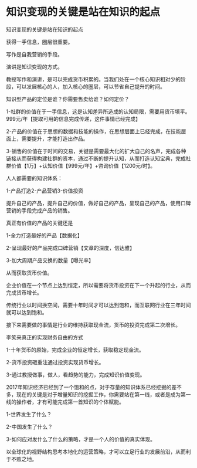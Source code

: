 # 知识变现的关键是站在知识的起点

知识变现的关键是站在知识的起点

获得一手信息，圈层很重要。

写作是自我营销的手段。

演讲是知识变现的方式。

教授写作和演讲，是可以完成货币积累的。当我们处在一个核心知识相对少的阶段，可以发展核心的人，加入核心的圈层，可以节省自己提升的时间。

知识型产品的定位是谁？你需要售卖给谁？如何定价？

1-社群的价值在于一手信息，这是认知差异所造成的认知局限，需要用货币填平。999元/年【提取可用的信息完成传递，这件事情已经完成】

2-产品的价值在于思想的数据和技能的操作，在思想层面上已经完成，在技能层面上，需要提升，才能打造出作品。

3-销售的价值在于时间的交易，关键是需要最大化的扩大自己的名声，完成各种链接从而获得构建社群的资本，通过不断的提升认知，从而打造认知宝典，完成社群价值【1万】+认知价值【999元/年】+咨询价值【1200元/时】。

人人都需要的知识体系：

1-产品打造2-产品营销3-价值投资

提升自己的产品，提升自己的价值，做好自己的产品，呈现自己的产品，使用口碑营销的手段完成产品的销售。

真正有价值的产品的关键还是

1-全力打造最好的产品【数据化】

2-呈现最好的产品完成口碑营销【文章的深度，信达雅】

3-加大周期产品交换的数量【曝光率】

从而获取货币价值。

企业价值在一个节点上达到恒定，所以需要将货币投资在下一个升起的行业，从而完成货币增长。

传统行业以时间换空间，需要十年时间才可以达到饱和，而互联网行业在三年时间就可以达到饱和。

接下来需要做的事情是行业的维持获取现金流，货币的投资完成第二次增长。

李笑来真正的实现财务自由的方式

1-十年货币的原始，完成企业的恒定增长，获取稳定现金流。

2-货币投资砸重注通过投资实现货币增长。

3-通过教授做事，做人，看趋势的能力，完成知识价值变现。

2017年知识经济已经到了一个饱和的点，对于存量的知识体系已经挖掘的差不多，现在的关键是对于增量知识的挖掘工作，你需要站在第一线，或者是成为第一线的操作者，才有可能完成第一首知识的个体赋能。

1-世界发生了什么？

2-中国发生了什么？

3-如何应对发什么了什么的策略，才是一个人的价值的真实体现。

以全球化的视野结构思考本地化的运营策略，才可以立足行业的发展前沿，从而利于不败之地。
